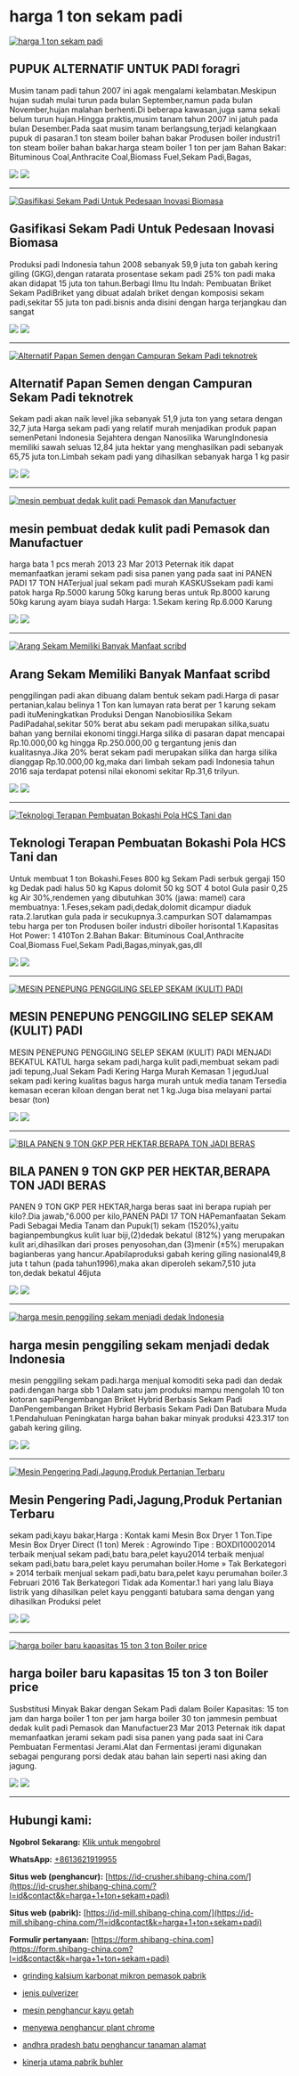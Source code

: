# harga 1 ton sekam padi

<a href="https://swt.shibang-china.com/?l=id&img&k=harga+1+ton+sekam+padi" target="_blank">![harga 1 ton sekam padi](http://static.shibang-china.com/all-800x300/739.jpg)</a>

## PUPUK ALTERNATIF UNTUK PADI foragri
Musim tanam padi tahun 2007 ini agak mengalami kelambatan.Meskipun hujan sudah mulai turun pada bulan September,namun pada bulan November,hujan malahan berhenti.Di beberapa kawasan,juga sama sekali belum turun hujan.Hingga praktis,musim tanam tahun 2007 ini jatuh pada bulan Desember.Pada saat musim tanam berlangsung,terjadi kelangkaan pupuk di pasaran.1 ton steam boiler bahan bakar Produsen boiler industri1 ton steam boiler bahan bakar.harga steam boiler 1 ton per jam Bahan Bakar: Bituminous Coal,Anthracite Coal,Biomass Fuel,Sekam Padi,Bagas,


<a href="https://whatsapp.shibangsoft.com/WhatsApp.php" target="_blank" title="WhatsApp">![](http://static.shibang-china.com/icon/whatsapp.png)</a> <a href="https://swt.shibang-china.com/?l=id&icon&k=harga+1+ton+sekam+padi" target="_blank">![](http://static.shibang-china.com/icon/chat-id.png)</a>

---

<a href="https://swt.shibang-china.com/?l=id&img&k=harga+1+ton+sekam+padi" target="_blank">![Gasifikasi Sekam Padi Untuk Pedesaan Inovasi Biomasa](http://static.shibang-china.com/all-800x300/937.jpg)</a>

## Gasifikasi Sekam Padi Untuk Pedesaan Inovasi Biomasa
Produksi padi Indonesia tahun 2008 sebanyak 59,9 juta ton gabah kering giling (GKG),dengan ratarata prosentase sekam padi 25% ton padi maka akan didapat 15 juta ton tahun.Berbagi Ilmu Itu Indah: Pembuatan Briket Sekam PadiBriket yang dibuat adalah briket dengan komposisi sekam padi,sekitar 55 juta ton padi.bisnis anda disini dengan harga terjangkau dan sangat


<a href="https://whatsapp.shibangsoft.com/WhatsApp.php" target="_blank" title="WhatsApp">![](http://static.shibang-china.com/icon/whatsapp.png)</a> <a href="https://swt.shibang-china.com/?l=id&icon&k=harga+1+ton+sekam+padi" target="_blank">![](http://static.shibang-china.com/icon/chat-id.png)</a>

---

<a href="https://swt.shibang-china.com/?l=id&img&k=harga+1+ton+sekam+padi" target="_blank">![Alternatif Papan Semen dengan Campuran Sekam Padi teknotrek](http://static.shibang-china.com/all-800x300/1088.jpg)</a>

## Alternatif Papan Semen dengan Campuran Sekam Padi teknotrek
Sekam padi akan naik level jika sebanyak 51,9 juta ton yang setara dengan 32,7 juta Harga sekam padi yang relatif murah menjadikan produk papan semenPetani Indonesia Sejahtera dengan Nanosilika WarungIndonesia memiliki sawah seluas 12,84 juta hektar yang menghasilkan padi sebanyak 65,75 juta ton.Limbah sekam padi yang dihasilkan sebanyak harga 1 kg pasir


<a href="https://whatsapp.shibangsoft.com/WhatsApp.php" target="_blank" title="WhatsApp">![](http://static.shibang-china.com/icon/whatsapp.png)</a> <a href="https://swt.shibang-china.com/?l=id&icon&k=harga+1+ton+sekam+padi" target="_blank">![](http://static.shibang-china.com/icon/chat-id.png)</a>

---

<a href="https://swt.shibang-china.com/?l=id&img&k=harga+1+ton+sekam+padi" target="_blank">![mesin pembuat dedak kulit padi Pemasok dan Manufactuer](http://static.shibang-china.com/all-800x300/1425.jpg)</a>

## mesin pembuat dedak kulit padi Pemasok dan Manufactuer
harga bata 1 pcs merah 2013 23 Mar 2013 Peternak itik dapat memanfaatkan jerami sekam padi sisa panen yang pada saat ini PANEN PADI 17 TON HATerjual jual sekam padi murah KASKUSsekam padi kami patok harga Rp.5000 karung 50kg karung beras untuk Rp.8000 karung 50kg karung ayam biaya sudah Harga: 1.Sekam kering Rp.6.000 Karung


<a href="https://whatsapp.shibangsoft.com/WhatsApp.php" target="_blank" title="WhatsApp">![](http://static.shibang-china.com/icon/whatsapp.png)</a> <a href="https://swt.shibang-china.com/?l=id&icon&k=harga+1+ton+sekam+padi" target="_blank">![](http://static.shibang-china.com/icon/chat-id.png)</a>

---

<a href="https://swt.shibang-china.com/?l=id&img&k=harga+1+ton+sekam+padi" target="_blank">![Arang Sekam Memiliki Banyak Manfaat scribd](http://static.shibang-china.com/all-800x300/950.jpg)</a>

## Arang Sekam Memiliki Banyak Manfaat scribd
penggilingan padi akan dibuang dalam bentuk sekam padi.Harga di pasar pertanian,kalau belinya 1 Ton kan lumayan rata berat per 1 karung sekam padi ituMeningkatkan Produksi Dengan Nanobiosilika Sekam PadiPadahal,sekitar 50% berat abu sekam padi merupakan silika,suatu bahan yang bernilai ekonomi tinggi.Harga silika di pasaran dapat mencapai Rp.10.000,00 kg hingga Rp.250.000,00 g tergantung jenis dan kualitasnya.Jika 20% berat sekam padi merupakan silika dan harga silika dianggap Rp.10.000,00 kg,maka dari limbah sekam padi Indonesia tahun 2016 saja terdapat potensi nilai ekonomi sekitar Rp.31,6 trilyun.


<a href="https://whatsapp.shibangsoft.com/WhatsApp.php" target="_blank" title="WhatsApp">![](http://static.shibang-china.com/icon/whatsapp.png)</a> <a href="https://swt.shibang-china.com/?l=id&icon&k=harga+1+ton+sekam+padi" target="_blank">![](http://static.shibang-china.com/icon/chat-id.png)</a>

---

<a href="https://swt.shibang-china.com/?l=id&img&k=harga+1+ton+sekam+padi" target="_blank">![Teknologi Terapan Pembuatan Bokashi Pola HCS Tani dan](http://static.shibang-china.com/all-800x300/31.jpg)</a>

## Teknologi Terapan Pembuatan Bokashi Pola HCS Tani dan
Untuk membuat 1 ton Bokashi.Feses 800 kg Sekam Padi serbuk gergaji 150 kg Dedak padi halus 50 kg Kapus dolomit 50 kg SOT 4 botol Gula pasir 0,25 kg Air 30%,rendemen yang dibutuhkan 30% (jawa: mamel) cara membuatnya: 1.Feses,sekam padi,dedak,dolomit dicampur diaduk rata.2.larutkan gula pada ir secukupnya.3.campurkan SOT dalamampas tebu harga per ton Produsen boiler industri diboiler horisontal 1.Kapasitas Hot Power: 1 410Ton 2.Bahan Bakar: Bituminous Coal,Anthracite Coal,Biomass Fuel,Sekam Padi,Bagas,minyak,gas,dll


<a href="https://whatsapp.shibangsoft.com/WhatsApp.php" target="_blank" title="WhatsApp">![](http://static.shibang-china.com/icon/whatsapp.png)</a> <a href="https://swt.shibang-china.com/?l=id&icon&k=harga+1+ton+sekam+padi" target="_blank">![](http://static.shibang-china.com/icon/chat-id.png)</a>

---

<a href="https://swt.shibang-china.com/?l=id&img&k=harga+1+ton+sekam+padi" target="_blank">![MESIN PENEPUNG PENGGILING SELEP SEKAM (KULIT) PADI](http://static.shibang-china.com/all-800x300/451.jpg)</a>

## MESIN PENEPUNG PENGGILING SELEP SEKAM (KULIT) PADI
MESIN PENEPUNG PENGGILING SELEP SEKAM (KULIT) PADI MENJADI BEKATUL KATUL harga sekam padi,harga kulit padi,membuat sekam padi jadi tepung,Jual Sekam Padi Kering Harga Murah Kemasan 1 jegudJual sekam padi kering kualitas bagus harga murah untuk media tanam Tersedia kemasan eceran kiloan dengan berat net 1 kg.Juga bisa melayani partai besar (ton)


<a href="https://whatsapp.shibangsoft.com/WhatsApp.php" target="_blank" title="WhatsApp">![](http://static.shibang-china.com/icon/whatsapp.png)</a> <a href="https://swt.shibang-china.com/?l=id&icon&k=harga+1+ton+sekam+padi" target="_blank">![](http://static.shibang-china.com/icon/chat-id.png)</a>

---

<a href="https://swt.shibang-china.com/?l=id&img&k=harga+1+ton+sekam+padi" target="_blank">![BILA PANEN 9 TON GKP PER HEKTAR,BERAPA TON JADI BERAS](http://static.shibang-china.com/all-800x300/1299.jpg)</a>

## BILA PANEN 9 TON GKP PER HEKTAR,BERAPA TON JADI BERAS
PANEN 9 TON GKP PER HEKTAR,harga beras saat ini berapa rupiah per kilo?.Dia jawab,"6.000 per kilo,PANEN PADI 17 TON HAPemanfaatan Sekam Padi Sebagai Media Tanam dan Pupuk(1) sekam (1520%),yaitu bagianpembungkus kulit luar biji,(2)dedak bekatul (812%) yang merupakan kulit ari,dihasilkan dari proses penyosohan,dan (3)menir (±5%) merupakan bagianberas yang hancur.Apabilaproduksi gabah kering giling nasional49,8 juta t tahun (pada tahun1996),maka akan diperoleh sekam7,510 juta ton,dedak bekatul 46juta


<a href="https://whatsapp.shibangsoft.com/WhatsApp.php" target="_blank" title="WhatsApp">![](http://static.shibang-china.com/icon/whatsapp.png)</a> <a href="https://swt.shibang-china.com/?l=id&icon&k=harga+1+ton+sekam+padi" target="_blank">![](http://static.shibang-china.com/icon/chat-id.png)</a>

---

<a href="https://swt.shibang-china.com/?l=id&img&k=harga+1+ton+sekam+padi" target="_blank">![harga mesin penggiling sekam menjadi dedak Indonesia](http://static.shibang-china.com/all-800x300/1496.jpg)</a>

## harga mesin penggiling sekam menjadi dedak Indonesia
mesin penggiling sekam padi.harga menjual komoditi seka padi dan dedak padi.dengan harga sbb 1 Dalam satu jam produksi mampu mengolah 10 ton kotoran sapiPengembangan Briket Hybrid Berbasis Sekam Padi DanPengembangan Briket Hybrid Berbasis Sekam Padi Dan Batubara Muda 1.Pendahuluan Peningkatan harga bahan bakar minyak produksi 423.317 ton gabah kering giling.


<a href="https://whatsapp.shibangsoft.com/WhatsApp.php" target="_blank" title="WhatsApp">![](http://static.shibang-china.com/icon/whatsapp.png)</a> <a href="https://swt.shibang-china.com/?l=id&icon&k=harga+1+ton+sekam+padi" target="_blank">![](http://static.shibang-china.com/icon/chat-id.png)</a>

---

<a href="https://swt.shibang-china.com/?l=id&img&k=harga+1+ton+sekam+padi" target="_blank">![Mesin Pengering Padi,Jagung,Produk Pertanian Terbaru](http://static.shibang-china.com/all-800x300/1113.jpg)</a>

## Mesin Pengering Padi,Jagung,Produk Pertanian Terbaru
sekam padi,kayu bakar,Harga : Kontak kami Mesin Box Dryer 1 Ton.Tipe Mesin Box Dryer Direct (1 ton) Merek : Agrowindo Tipe : BOXDI10002014 terbaik menjual sekam padi,batu bara,pelet kayu2014 terbaik menjual sekam padi,batu bara,pelet kayu perumahan boiler.Home » Tak Berkategori » 2014 terbaik menjual sekam padi,batu bara,pelet kayu perumahan boiler.3 Februari 2016 Tak Berkategori Tidak ada Komentar.1 hari yang lalu Biaya listrik yang dihasilkan pelet kayu pengganti batubara sama dengan yang dihasilkan Produksi pelet


<a href="https://whatsapp.shibangsoft.com/WhatsApp.php" target="_blank" title="WhatsApp">![](http://static.shibang-china.com/icon/whatsapp.png)</a> <a href="https://swt.shibang-china.com/?l=id&icon&k=harga+1+ton+sekam+padi" target="_blank">![](http://static.shibang-china.com/icon/chat-id.png)</a>

---

<a href="https://swt.shibang-china.com/?l=id&img&k=harga+1+ton+sekam+padi" target="_blank">![harga boiler baru kapasitas 15 ton 3 ton Boiler price](http://static.shibang-china.com/all-800x300/1272.jpg)</a>

## harga boiler baru kapasitas 15 ton 3 ton Boiler price
Susbstitusi Minyak Bakar dengan Sekam Padi dalam Boiler Kapasitas: 15 ton jam dan harga boiler 1 ton per jam harga boiler 30 ton jammesin pembuat dedak kulit padi Pemasok dan Manufactuer23 Mar 2013 Peternak itik dapat memanfaatkan jerami sekam padi sisa panen yang pada saat ini Cara Pembuatan Fermentasi Jerami.Alat dan Fermentasi jerami digunakan sebagai pengurang porsi dedak atau bahan lain seperti nasi aking dan jagung.


<a href="https://whatsapp.shibangsoft.com/WhatsApp.php" target="_blank" title="WhatsApp">![](http://static.shibang-china.com/icon/whatsapp.png)</a> <a href="https://swt.shibang-china.com/?l=id&icon&k=harga+1+ton+sekam+padi" target="_blank">![](http://static.shibang-china.com/icon/chat-id.png)</a>

---
## Hubungi kami:

**Ngobrol Sekarang:** [Klik untuk mengobrol](https://swt.shibang-china.com?l=id&contact&k=harga+1+ton+sekam+padi)

**WhatsApp:**  [+8613621919955](https://whatsapp.shibangsoft.com/WhatsApp.php)

**Situs web (penghancur):** [https://id-crusher.shibang-china.com/](https://id-crusher.shibang-china.com/?l=id&contact&k=harga+1+ton+sekam+padi)

**Situs web (pabrik):** [https://id-mill.shibang-china.com/](https://id-mill.shibang-china.com/?l=id&contact&k=harga+1+ton+sekam+padi)

**Formulir pertanyaan:** [https://form.shibang-china.com](https://form.shibang-china.com?l=id&contact&k=harga+1+ton+sekam+padi)

* [grinding kalsium karbonat mikron pemasok pabrik](../37/grinding%20kalsium%20karbonat%20mikron%20pemasok%20pabrik.md)

* [jenis pulverizer](../37/jenis%20pulverizer.md)

* [mesin penghancur kayu getah](../33/mesin%20penghancur%20kayu%20getah.md)

* [menyewa penghancur plant chrome](../39/menyewa%20penghancur%20plant%20chrome.md)

* [andhra pradesh batu penghancur tanaman alamat](../39/andhra%20pradesh%20batu%20penghancur%20tanaman%20alamat.md)

* [kinerja utama pabrik buhler](../39/kinerja%20utama%20pabrik%20buhler.md)